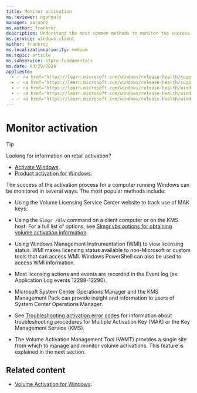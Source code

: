 ```yaml
---
title: Monitor activation
ms.reviewer: nganguly
manager: aaroncz
ms.author: frankroj
description: Understand the most common methods to monitor the success of the activation process for a computer running Windows.
ms.service: windows-client
author: frankroj
ms.localizationpriority: medium
ms.topic: article
ms.subservice: itpro-fundamentals
ms.date: 03/29/2024
appliesto:
  - ✅ <a href="https://learn.microsoft.com/windows/release-health/supported-versions-windows-client" target="_blank">Windows 11</a>
  - ✅ <a href="https://learn.microsoft.com/windows/release-health/supported-versions-windows-client" target="_blank">Windows 10</a>
  - ✅ <a href="https://learn.microsoft.com/windows/release-health/windows-server-release-info" target="_blank">Windows Server 2022</a>
  - ✅ <a href="https://learn.microsoft.com/windows/release-health/windows-server-release-info" target="_blank">Windows Server 2019</a>
  - ✅ <a href="https://learn.microsoft.com/windows/release-health/windows-server-release-info" target="_blank">Windows Server 2016</a>
---
```


# Monitor activation

> [!TIP]
>
> Looking for information on retail activation?
>
> - [Activate Windows](https://support.microsoft.com/help/12440/).
> - [Product activation for Windows](https://go.microsoft.com/fwlink/p/?LinkId=618644).

The success of the activation process for a computer running Windows can be monitored in several ways. The most popular methods include:

- Using the Volume Licensing Service Center website to track use of MAK keys.

- Using the `Slmgr /dlv` command on a client computer or on the KMS host. For a full list of options, see [Slmgr.vbs options for obtaining volume activation information](/windows-server/get-started/activation-slmgr-vbs-options).

- Using Windows Management Instrumentation (WMI) to view licensing status. WMI makes licensing status available to non-Microsoft or custom tools that can access WMI. Windows PowerShell can also be used to access WMI information.

- Most licensing actions and events are recorded in the Event log (ex: Application Log events 12288-12290).

- Microsoft System Center Operations Manager and the KMS Management Pack can provide insight and information to users of System Center Operations Manager.

- See [Troubleshooting activation error codes](/windows-server/get-started/activation-error-codes) for information about troubleshooting procedures for Multiple Activation Key (MAK) or the Key Management Service (KMS).

- The Volume Activation Management Tool (VAMT) provides a single site from which to manage and monitor volume activations. This feature is explained in the next section.

## Related content

- [Volume Activation for Windows](volume-activation-windows.md).
